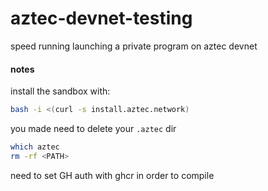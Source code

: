 # aztec-devnet-testing

speed running launching a private program on aztec devnet

#### notes

install the sandbox with:

```bash
bash -i <(curl -s install.aztec.network)
```

you made need to delete your `.aztec` dir

```bash
which aztec
rm -rf <PATH>
```

need to set GH auth with ghcr in order to compile
